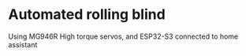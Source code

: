 # Automated rolling blind
Using MG946R High torque servos, and ESP32-S3 connected to home assistant
